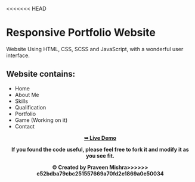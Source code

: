 <<<<<<< HEAD
# Responsive Portfolio Website 

Website Using HTML, CSS, SCSS and JavaScript, with a wonderful user interface.

## Website contains: 

- Home
- About Me
- Skills
- Qualification
- Portfolio
- Game (Working on it)
- Contact

<div align="center">
<a href="https://mishraji566.github.io/Portfolio"><strong>➥ Live Demo</strong></a>

<p align="center"><b>If you found the code useful, please feel free to fork it and modify it as you see fit.</p? <br>
</div>



<p align="center"><b>© Created by Praveen Mishra</b></p?
=======
# Personal-Portfolio-Website
>>>>>>> e52bdba79cbc251557669a70fd2e1869a0e50034

